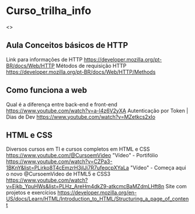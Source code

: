 # Curso_trilha_info
<>
## Aula Conceitos básicos de HTTP
Link para informações de HTTP <https://developer.mozilla.org/pt-BR/docs/Web/HTTP>
Métodos de requisição HTTP <https://developer.mozilla.org/pt-BR/docs/Web/HTTP/Methods>

## Como funciona a web
Qual é a diferença entre back-end e front-end <https://www.youtube.com/watch?v=a-l4z6V2yXA>
Autenticação por Token | Dias de Dev <https://www.youtube.com/watch?v=MZetkcs2xIo>

## HTML e CSS
Diversos cursos em TI e cursos completos em HTML e CSS <https://www.youtube.com/@CursoemVideo>
"Vídeo" - Portifólio <https://www.youtube.com/watch?v=CZPa3-1BKnY&list=PLirko8T4cEmzrH3jIJi7R7ufeqcpXYaLa>
"Vídeo" - Começa aqui o novo ‪@CursoemVideo‬ de HTML5 e CSS3 <https://www.youtube.com/watch?v=Ejkb_YpuHWs&list=PLHz_AreHm4dkZ9-atkcmcBaMZdmLHft8n>
Site com projetos e exercícios <https://developer.mozilla.org/en-US/docs/Learn/HTML/Introduction_to_HTML/Structuring_a_page_of_content>
